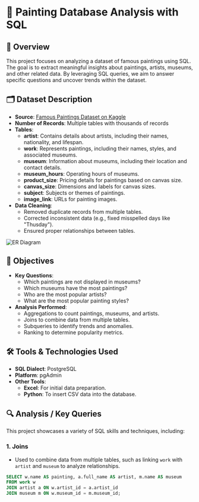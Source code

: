# 🎨 Painting Database Analysis with SQL

## 📖 Overview
This project focuses on analyzing a dataset of famous paintings using SQL. The goal is to extract meaningful insights about paintings, artists, museums, and other related data. By leveraging SQL queries, we aim to answer specific questions and uncover trends within the dataset.

## 🗂️ Dataset Description
- **Source**: [Famous Paintings Dataset on Kaggle](https://www.kaggle.com/datasets/mexwell/famous-paintings)
- **Number of Records**: Multiple tables with thousands of records
- **Tables**:
  - **artist**: Contains details about artists, including their names, nationality, and lifespan.
  - **work**: Represents paintings, including their names, styles, and associated museums.
  - **museum**: Information about museums, including their location and contact details.
  - **museum_hours**: Operating hours of museums.
  - **product_size**: Pricing details for paintings based on canvas size.
  - **canvas_size**: Dimensions and labels for canvas sizes.
  - **subject**: Subjects or themes of paintings.
  - **image_link**: URLs for painting images.
- **Data Cleaning**:
  - Removed duplicate records from multiple tables.
  - Corrected inconsistent data (e.g., fixed misspelled days like "Thusday").
  - Ensured proper relationships between tables.

![ER Diagram](https://user-images.githubusercontent.com/your-image-link.png)

## 🎯 Objectives
- **Key Questions**:
  - Which paintings are not displayed in museums?
  - Which museums have the most paintings?
  - Who are the most popular artists?
  - What are the most popular painting styles?
- **Analysis Performed**:
  - Aggregations to count paintings, museums, and artists.
  - Joins to combine data from multiple tables.
  - Subqueries to identify trends and anomalies.
  - Ranking to determine popularity metrics.

## 🛠️ Tools & Technologies Used
- **SQL Dialect**: PostgreSQL
- **Platform**: pgAdmin
- **Other Tools**:
  - **Excel**: For initial data preparation.
  - **Python**: To insert CSV data into the database.

## 🔍 Analysis / Key Queries
This project showcases a variety of SQL skills and techniques, including:

### **1. Joins**
- Used to combine data from multiple tables, such as linking `work` with `artist` and `museum` to analyze relationships.
```sql
SELECT w.name AS painting, a.full_name AS artist, m.name AS museum
FROM work w
JOIN artist a ON w.artist_id = a.artist_id
JOIN museum m ON w.museum_id = m.museum_id;
